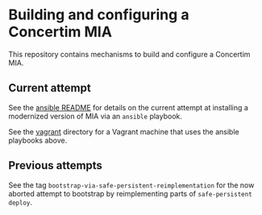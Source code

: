 # Building and configuring a Concertim MIA

This repository contains mechanisms to build and configure a Concertim MIA.

## Current attempt

See the [ansible README](ansible/README.md) for details on the current attempt
at installing a modernized version of MIA via an `ansible` playbook.

See the [vagrant](vagrant) directory for a Vagrant machine that uses the
ansible playbooks above.

## Previous attempts

See the tag `bootstrap-via-safe-persistent-reimplementation` for the now
aborted attempt to bootstrap by reimplementing parts of `safe-persistent
deploy`.
